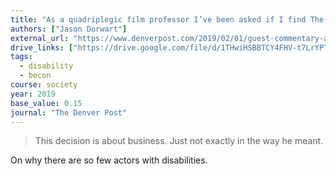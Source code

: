 ```yaml
---
title: "As a quadriplegic film professor I’ve been asked if I find The Upside offensive: Well, do I?"
authors: ["Jason Dorwart"]
external_url: "https://www.denverpost.com/2019/02/01/guest-commentary-as-a-quadriplegic-film-professor-ive-been-asked-if-i-find-the-upside-offensive-well-do-i/"
drive_links: ["https://drive.google.com/file/d/1THwiHSBBTCY4FHV-t7LrYPTOYEdGOM_7/view?usp=drivesdk"]
tags: 
  - disability
  - becon
course: society
year: 2019
base_value: 0.15
journal: "The Denver Post"
---
```


> This decision is about business. Just not exactly in the way he meant.

On why there are so few actors with disabilities.
